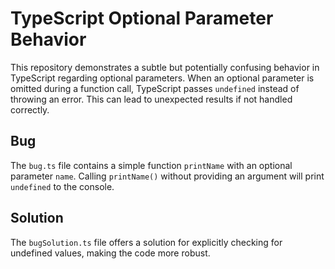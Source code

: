 # TypeScript Optional Parameter Behavior

This repository demonstrates a subtle but potentially confusing behavior in TypeScript regarding optional parameters. When an optional parameter is omitted during a function call, TypeScript passes `undefined` instead of throwing an error. This can lead to unexpected results if not handled correctly.

## Bug

The `bug.ts` file contains a simple function `printName` with an optional parameter `name`. Calling `printName()` without providing an argument will print `undefined` to the console.

## Solution

The `bugSolution.ts` file offers a solution for explicitly checking for undefined values, making the code more robust.